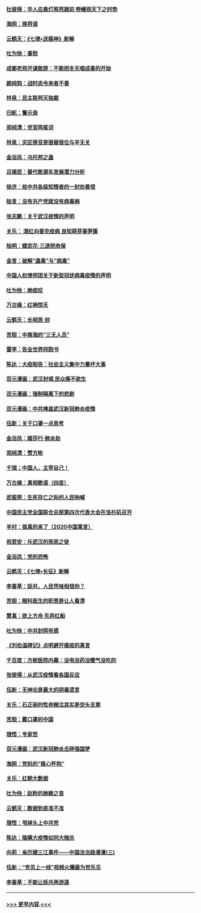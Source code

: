 #### [杜彼得：华人应悬灯照亮跟前 卷幔观天下之时势](../pages/nsc993/n11874822.md?t=02172322) 
#### [海网：换将谣](../pages/nsc993/n11873712.md?t=02172322) 
#### [云鹤天：《七律▪送瘟神》新解](../pages/nsc993/n11873598.md?t=02172322) 
#### [吐为快：春愁](../pages/nsc993/n11872801.md?t=02172322) 
#### [成都老师开课致辞：不能把冬天唱成春的开始](../pages/nsc993/n11872653.md?t=02172322) 
#### [颜纯钩：战时态令来者不善](../pages/nsc993/n11872011.md?t=02172322) 
#### [林泉：民主联邦灭独裁](../pages/nsc993/n11870998.md?t=02172322) 
#### [归航：警示录](../pages/nsc993/n11870963.md?t=02172322) 
#### [郑纯清：党官鸣冤词](../pages/nsc993/n11870938.md?t=02172322) 
#### [林泉：灾区换官是狼替狼位与羊无关](../pages/nsc993/n11870896.md?t=02172322) 
#### [金浴凤：乌托邦之蛊](../pages/nsc993/n11870879.md?t=02172322) 
#### [吕锡民：替代能源车发展潜力分析](../pages/nsc993/n11870656.md?t=02172322) 
#### [徐济：给中共各级知情者的一封劝善信](../pages/nsc993/n11868561.md?t=02172322) 
#### [陆言：没有共产党就没有病毒祸](../pages/nsc993/n11868232.md?t=02172322) 
#### [张志鹏：关于武汉疫情的声明](../pages/nsc993/n11867182.md?t=02172322) 
#### [关乐： 漂红向善克疫病 良知萌芽春笋蓬](../pages/nsc993/n11865710.md?t=02172322) 
#### [陆明：蝶恋花‧三退把命保](../pages/nsc993/n11865673.md?t=02172322) 
#### [金言：破解“蛊毒”与“病毒”](../pages/nsc993/n11864103.md?t=02172322) 
#### [中国人权律师团关于新型冠状病毒疫情的声明](../pages/nsc993/n11864249.md?t=02172322) 
#### [吐为快：肺疫叹](../pages/nsc993/n11864027.md?t=02172322) 
#### [万古缘：红祸惊天](../pages/nsc993/n11864079.md?t=02172322) 
#### [云鹤天：长相思‧封](../pages/nsc993/n11864006.md?t=02172322) 
#### [苦胆：中南海的“三无人员”](../pages/nsc993/n11862997.md?t=02172322) 
#### [雷亭：告全世界同胞书](../pages/nsc993/n11862572.md?t=02172322) 
#### [陈达：大疫昭告：社会主义集中力量坏大事](../pages/nsc993/n11859419.md?t=02172322) 
#### [双元漫画：武汉封城 民众痛不欲生](../pages/nsc993/n11859287.md?t=02172322) 
#### [双元漫画：强制隔离下的悲剧](../pages/nsc993/n11859244.md?t=02172322) 
#### [双元漫画：中共掩盖武汉新冠肺炎疫情](../pages/nsc993/n11858249.md?t=02172322) 
#### [伍新：关于口罩一点思考](../pages/nsc993/n11859195.md?t=02172322) 
#### [金浴凤：踏莎行‧肺炎劫](../pages/nsc993/n11858227.md?t=02172322) 
#### [郑纯清：赞方彬](../pages/nsc993/n11856803.md?t=02172322) 
#### [千瑞；中国人，主宰自己！](../pages/nsc993/n11856793.md?t=02172322) 
#### [万古缘：真相歌谣（四首）](../pages/nsc993/n11856263.md?t=02172322) 
#### [武振荣：生死存亡之际的人民呐喊](../pages/nsc993/n11856256.md?t=02172322) 
#### [中国民主党全国联合总部第四次代表大会在洛杉矶召开](../pages/nsc993/n11856344.md?t=02172322) 
#### [羊村：狼真的来了（2020中国寓言）](../pages/nsc993/n11856229.md?t=02172322) 
#### [祝君安：斥武汉的邪恶之徒](../pages/nsc993/n11855861.md?t=02172322) 
#### [金浴凤：党的恐怖](../pages/nsc993/n11855849.md?t=02172322) 
#### [云鹤天：《七律▪长征》新解](../pages/nsc993/n11855479.md?t=02172322) 
#### [李春草：妖共，人民凭啥相信你？](../pages/nsc993/n11855196.md?t=02172322) 
#### [苦胆：眼科医生的职责是让人看清](../pages/nsc993/n11853840.md?t=02172322) 
#### [慧真：欲上方舟 先弃红船](../pages/nsc993/n11853483.md?t=02172322) 
#### [吐为快：中共封网有感](../pages/nsc993/n11852575.md?t=02172322) 
#### [《刘伯温碑记》点明避开瘟疫的真言](../pages/nsc993/n11852128.md?t=02172322) 
#### [千百度：方舱医院内幕：没电没药没暖气没吃的](../pages/nsc993/n11850211.md?t=02172322) 
#### [张彼得：从武汉疫情看各国反应](../pages/nsc993/n11850102.md?t=02172322) 
#### [伍新：无神论是最大的阴毒谎言](../pages/nsc993/n11846129.md?t=02172322) 
#### [关乐：石正丽的性命赌注其实是空头支票](../pages/nsc993/n11846109.md?t=02172322) 
#### [苦胆：戴口罩的中国](../pages/nsc993/n11845576.md?t=02172322) 
#### [理悟：专家苦](../pages/nsc993/n11845564.md?t=02172322) 
#### [双元漫画：武汉新冠肺炎击碎强国梦](../pages/nsc993/n11843320.md?t=02172322) 
#### [海网：党妈的“瘟心怀抱”](../pages/nsc993/n11840740.md?t=02172322) 
#### [关乐：红朝大数据](../pages/nsc993/n11840675.md?t=02172322) 
#### [吐为快：赵粉的肺腑之哀](../pages/nsc993/n11840618.md?t=02172322) 
#### [云鹤天：数据到底准不准](../pages/nsc993/n11840325.md?t=02172322) 
#### [理悟：甩掉头上中共党](../pages/nsc993/n11838826.md?t=02172322) 
#### [陈达：隐瞒大疫情如同大暗杀](../pages/nsc993/n11838771.md?t=02172322) 
#### [向莉：亲历建三江事件——中国法治路漫漫(三)](../pages/nsc993/n11831825.md?t=02172322) 
#### [伍新：“党员上一线”视频火爆最为党乐见](../pages/nsc993/n11838200.md?t=02172322) 
#### [李春草：不能让妖共再逍遥](../pages/nsc993/n11838102.md?t=02172322) 

----
#### [ >>> 更早内容 <<< ](../indexes/nsc993-earlier.md)
